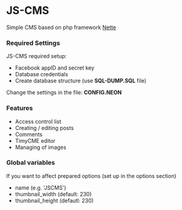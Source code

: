JS-CMS
======

Simple CMS based on php framework [Nette](http://nette.org/)

### Required Settings
JS-CMS required setup:
* Facebook appID and secret key
* Database credentials
* Create database structure (use **SQL-DUMP.SQL** file)

Change the settings in the file: **CONFIG.NEON**

### Features
* Access control list
* Creating / editing posts
* Comments
* TimyCME editor
* Managing of images

### Global variables
If you want to affect prepared options (set up in the options section)
* name (e.g. 'JSCMS')
* thumbnail_width (default: 230)
* thumbnail_height (defautl: 230)

